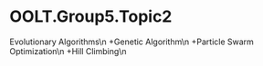 # OOLT.Group5.Topic2

Evolutionary Algorithms\n
+Genetic Algorithm\n
+Particle Swarm Optimization\n
+Hill Climbing\n
